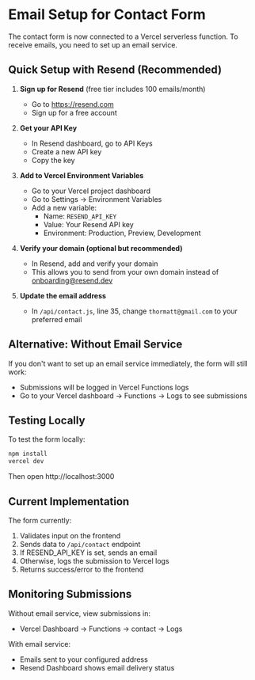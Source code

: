 # Email Setup for Contact Form

The contact form is now connected to a Vercel serverless function. To receive emails, you need to set up an email service.

## Quick Setup with Resend (Recommended)

1. **Sign up for Resend** (free tier includes 100 emails/month)
   - Go to https://resend.com
   - Sign up for a free account

2. **Get your API Key**
   - In Resend dashboard, go to API Keys
   - Create a new API key
   - Copy the key

3. **Add to Vercel Environment Variables**
   - Go to your Vercel project dashboard
   - Go to Settings → Environment Variables
   - Add a new variable:
     - Name: `RESEND_API_KEY`
     - Value: Your Resend API key
     - Environment: Production, Preview, Development

4. **Verify your domain (optional but recommended)**
   - In Resend, add and verify your domain
   - This allows you to send from your own domain instead of onboarding@resend.dev

5. **Update the email address**
   - In `/api/contact.js`, line 35, change `thormatt@gmail.com` to your preferred email

## Alternative: Without Email Service

If you don't want to set up an email service immediately, the form will still work:
- Submissions will be logged in Vercel Functions logs
- Go to your Vercel dashboard → Functions → Logs to see submissions

## Testing Locally

To test the form locally:
```bash
npm install
vercel dev
```

Then open http://localhost:3000

## Current Implementation

The form currently:
1. Validates input on the frontend
2. Sends data to `/api/contact` endpoint
3. If RESEND_API_KEY is set, sends an email
4. Otherwise, logs the submission to Vercel logs
5. Returns success/error to the frontend

## Monitoring Submissions

Without email service, view submissions in:
- Vercel Dashboard → Functions → contact → Logs

With email service:
- Emails sent to your configured address
- Resend Dashboard shows email delivery status